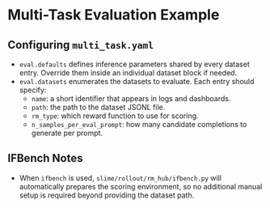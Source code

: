 # Multi-Task Evaluation Example

## Configuring `multi_task.yaml`
- `eval.defaults` defines inference parameters shared by every dataset entry. Override them inside an individual dataset block if needed.
- `eval.datasets` enumerates the datasets to evaluate. Each entry should specify:
  - `name`: a short identifier that appears in logs and dashboards.
  - `path`: the path to the dataset JSONL file.
  - `rm_type`: which reward function to use for scoring.
  - `n_samples_per_eval_prompt`: how many candidate completions to generate per prompt.

## IFBench Notes
- When `ifbench` is used, `slime/rollout/rm_hub/ifbench.py` will automatically prepares the scoring environment, so no additional manual setup is required beyond providing the dataset path.
